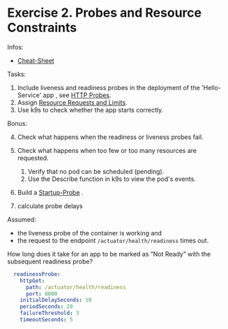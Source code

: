 # Exercise 2. Probes and Resource Constraints

Infos:

- [Cheat-Sheet](cheat-sheet.md)

Tasks:

1. Include liveness and readiness probes in the deployment of the 'Hello-Service' app
   , see
   [HTTP Probes](https://kubernetes.io/docs/tasks/configure-pod-container/configure-liveness-readiness-startup-probes/#define-a-liveness-http-request).
2. Assign
   [Resource Requests and Limits](https://kubernetes.io/docs/concepts/configuration/manage-resources-containers/#resource-units-in-kubernetes).
3. Use k9s to check whether the app starts correctly.

Bonus:

4. Check what happens when the readiness or liveness probes fail.
5. Check what happens when too few or too many resources are requested.
    1. Verify that no pod can be scheduled (pending).
    2. Use the <d>Describe function in k9s to view the pod's events.
6. Build a
   [Startup-Probe](https://kubernetes.io/docs/tasks/configure-pod-container/configure-liveness-readiness-startup-probes/#define-startup-probes)
   .

7. calculate probe delays

Assumed:

- the liveness probe of the container is working and
- the request to the endpoint `/actuator/health/readiness` times out.

How long does it take for an app to be marked as “Not Ready” with the subsequent readiness probe?

```yaml
  readinessProbe:
    httpGet:
      path: /actuator/health/readiness
      port: 8000
    initialDelaySeconds: 10
    periodSeconds: 20
    failureThreshold: 3
    timeoutSeconds: 5
```

